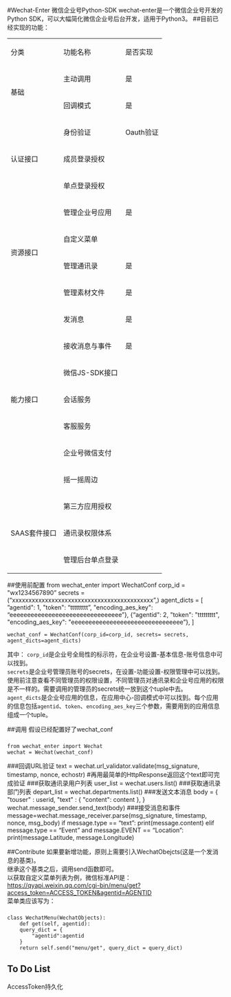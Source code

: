 #Wechat-Enter 微信企业号Python-SDK
wechat-enter是一个微信企业号开发的Python SDK，可以大幅简化微信企业号后台开发，适用于Python3。
##目前已经实现的功能：
<table>
<tbody>
<tr>
<td>
<p>分类</p>
</td>
<td>
<p>功能名称</p>
</td>
<td>
<p>是否实现</p>
</td>
</tr>
<tr>
<td rowspan=2>
<p>基础</p>
</td>
<td>
<p>主动调用</p>
</td>
<td>
<p>是</p>
</td>
</tr>
<tr>
<td>
<p>回调模式</p>
</td>
<td>
<p>是</p>
</td>
</tr>
<tr>
<td rowspan=3>
<p>认证接口</p>
</td>
<td>
<p>身份验证</p>
</td>
<td>
<p>Oauth验证</p>
</td>
</tr>
<tr>
<td>
<p>成员登录授权</p>
</td>
<td><p></p></td>
</tr>
<tr>
<td>
<p>单点登录授权</p>
</td>
<td><p></p></td>
</tr>
<tr>
<td rowspan=4>
<p>资源接口</p>
</td>
<td>
<p>管理企业号应用</p>
</td>
<td>
<p>是</p>
</td>
</tr>
<tr>
<td>
<p>自定义菜单</p>
</td>
<td>
<p><br></p>
</td>
</tr>
<tr>
<td>
<p>管理通讯录</p>
</td>
<td>
<p>是</p>
</td>
</tr>
<tr>
<td>
<p>管理素材文件</p>
</td>
<td><p>是</p></td>
</tr>
<tr>
<td rowspan=7>
<p>能力接口</p>
</td>
<td>
<p>发消息</p>
</td>
<td><p>是</p></td>
</tr>
<tr>
<td>
<p>接收消息与事件</p>
</td>
<td><p>是</p></td>
</tr>
<tr>
<td>
<p>微信JS-SDK接口</p>
</td>
<td><p></p></td>
</tr>
<tr>
<td>
<p>会话服务</p>
</td>
<td><p></p></td>
</tr>
<tr>
<td>
<p>客服服务</p>
</td>
<td><p></p></td>
</tr>
<tr>
<td>
<p>企业号微信支付</p>
</td>
<td><p></p></td>
</tr>
<tr>
<td>
<p>摇一摇周边</p>
</td>
<td><p></p></td>
</tr>
<tr>
<td rowspan=3>
<p>SAAS套件接口</p>
</td>
<td>
<p>第三方应用授权</p>
</td>
<td><p></p></td>
</tr>
<tr>
<td>
<p>通讯录权限体系</p>
</td>
<td><p></p></td>
</tr>
<tr>
<td>
<p>管理后台单点登录</p>
</td>
<td><p></p></td>
</tr>
</tbody>
</table>


##使用前配置
	from wechat_enter import WechatConf
	corp_id = "wx1234567890”
	secrets = (“xxxxxxxxxxxxxxxxxxxxxxxxxxxxxxxxxxxxxxxxxxx”,)
	agent_dicts = [
	”agentid": 1, "token": “ttttttttt”, "encoding_aes_key": “eeeeeeeeeeeeeeeeeeeeeeeeeeeeeeee”},
	{“agentid": 2, "token": "ttttttttt", "encoding_aes_key": "eeeeeeeeeeeeeeeeeeeeeeeeeeeeeeee”},
	]
	
	wechat_conf = WechatConf(corp_id=corp_id, secrets= secrets, agent_dicts=agent_dicts)
	
其中：
`corp_id`是企业号全局性的标示符，在企业号设置-基本信息-账号信息中可以找到。  
`secrets`是企业号管理员账号的secrets，在设置-功能设置-权限管理中可以找到。使用前注意查看不同管理员的权限设置，不同管理员对通讯录和企业号应用的权限是不一样的。需要调用的管理员的secrets统一放到这个tuple中去。  
`agent_dicts`是企业号应用的信息，在应用中心-回调模式中可以找到。每个应用的信息包括`agentid`、`token`、`encoding_aes_key`三个参数，需要用到的应用信息组成一个tuple。  

##调用
假设已经配置好了wechat_conf
###
	from wechat_enter import Wechat  
	wechat = Wechat(wechat_conf)
###回调URL验证
	text = wechat.url_validator.validate(msg_signature, timestamp, nonce, echostr)
	#再用最简单的HttpResponse返回这个text即可完成验证
###获取通讯录用户列表
	user_list = wechat.users.list()
###获取通讯录部门列表
	depart_list = wechat.departments.list()
###发送文本消息
	body = {
	    "touser" : userid,
	    "text"   : {
  	        "content": content
	    },
	}
	wechat.message_sender.send_text(body)
###接受消息和事件
	message=wechat.message_receiver.parse(msg_signature, timestamp, nonce, msg_body)
	if message.type == “text”:
		print(message.content)
	elif message.type == “Event” and message.EVENT == “Location”:
		print(message.Latitude, message.Longitude)

##Contribute
如果要新增功能，原则上需要引入WechatObejcts(这是一个发消息的基类)。  
继承这个基类之后，调用send函数即可。  
以获取自定义菜单列表为例，微信标准API是：  
https://qyapi.weixin.qq.com/cgi-bin/menu/get?access_token=ACCESS_TOKEN&agentid=AGENTID  
菜单类应该写为： 
###
	class WechatMenu(WechatObjects):
	    def get(self, agentid):
		query_dict = {
		    "agentid":agentid
		}
	    return self.send("menu/get", query_dict = query_dict)

## To Do List
AccessToken持久化

		
